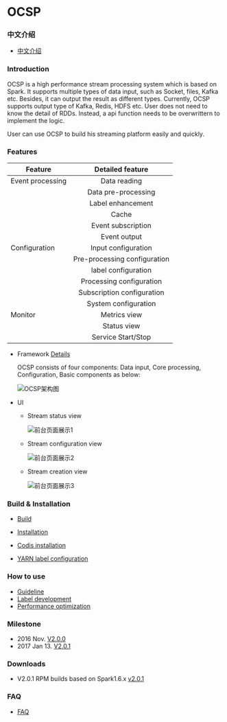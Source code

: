 # OCSP

### 中文介绍

* [中文介绍](https://github.com/OCSP/OCSP_mainline/wiki/OCSP%E4%B8%AD%E6%96%87%E4%BB%8B%E7%BB%8D)

### Introduction

OCSP is a high performance stream processing system which is based on Spark. It supports multiple types of data input, such as Socket, files, Kafka etc. Besides, it can output the result as different types. Currently, OCSP supports output type of Kafka, Redis, HDFS etc. User does not need to know the detail of RDDs. Instead, a api function needs to be overwrittern to implement the logic.

User can use OCSP to build his streaming platform easily and quickly.

### Features

 
| Feature        |   Detailed feature       |
| ------------- |:-------------:|
| Event processing       | Data reading      |
|               | Data pre-processing      |
|               | Label enhancement     |
|               | Cache        |
|               | Event subscription        |
|               | Event output      |
| Configuration | Input configuration  |
|               | Pre-processing configuration  |
|               | label configuration   |
|               | Processing  configuration |
|               | Subscription configuration |
|               | System  configuration  |
| Monitor       | Metrics view  |
|               | Status view  |
|               | Service Start/Stop  |

     

* Framework [Details](https://github.com/OCSP/OCSP_mainline/wiki/OCSP%E6%9E%B6%E6%9E%84%E8%AF%B4%E6%98%8E%E6%96%87%E6%A1%A3)

   OCSP consists of four components: Data input, Core processing, Configuration, Basic components as below:

   ![OCSP架构图](http://ohpsj3ec3.bkt.clouddn.com/overview.png?imageView/2/w/500/q/100)
   
* UI
 
     * Stream status view
 
         ![前台页面展示1](http://ohpsj3ec3.bkt.clouddn.com/web1.png?imageView/2/w/500/q/100)

     * Stream configuration view
     
         ![前台页面展示2](http://ohpsj3ec3.bkt.clouddn.com/web2.png?imageView/2/w/500/q/100)

     * Stream creation view
  
         ![前台页面展示3](http://ohpsj3ec3.bkt.clouddn.com/web3.png?imageView/2/w/500/q/100)


### Build & Installation

* [Build](https://github.com/OCSP/OCSP_mainline/wiki/编译OCSP源代码方法)

* [Installation](https://github.com/OCSP/OCSP_mainline/wiki/安装部署)

* [Codis installation](https://github.com/OCSP/OCSP_mainline/wiki/Codis-%E9%83%A8%E7%BD%B2)

* [YARN label configuration](https://github.com/OCSP/OCSP_mainline/wiki/Yarn-Node-Label-%E9%85%8D%E7%BD%AE)

### How to use

* [Guideline](https://github.com/OCSP/OCSP_mainline/wiki/2.1-\(Medivh\)-使用文档)
* [Label development](https://github.com/OCSP/OCSP_mainline/wiki/%E8%87%AA%E5%AE%9A%E4%B9%89%E6%A0%87%E7%AD%BE)
* [Performance optimization](https://github.com/OCSP/OCSP_mainline/wiki/OCSP-%E8%B0%83%E4%BC%98)

### Milestone

*   2016 Nov. [V2.0.0](https://github.com/OCSP/OCSP_mainline/releases/tag/2.0.0) 
*   2017 Jan 13. [V2.0.1](https://github.com/OCSP/OCSP_mainline/releases/tag/2.0.1)

### Downloads
*   V2.0.1 RPM builds based on Spark1.6.x [v2.0.1](https://pan.baidu.com/s/1gfn6hzX)

### FAQ
* [FAQ](https://github.com/OCSP/OCSP_mainline/wiki/常见问题)
